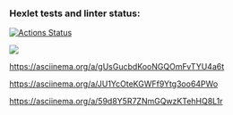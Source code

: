 ### Hexlet tests and linter status:
[![Actions Status](https://github.com/SpimenS/python-project-49/actions/workflows/hexlet-check.yml/badge.svg)](https://github.com/SpimenS/python-project-49/actions)

<a href="https://codeclimate.com/github/SpimenS/python-project-49/maintainability"><img 
src="https://api.codeclimate.com/v1/badges/2101b62a1eaa97209a2a/maintainability" /></a>

https://asciinema.org/a/gUsGucbdKooNGQOmFvTYU4a6t

https://asciinema.org/a/JU1YcOteKGWFf9Ytg3oo64PWo

https://asciinema.org/a/59d8Y5R7ZNmGQwzKTehHQ8L1r
